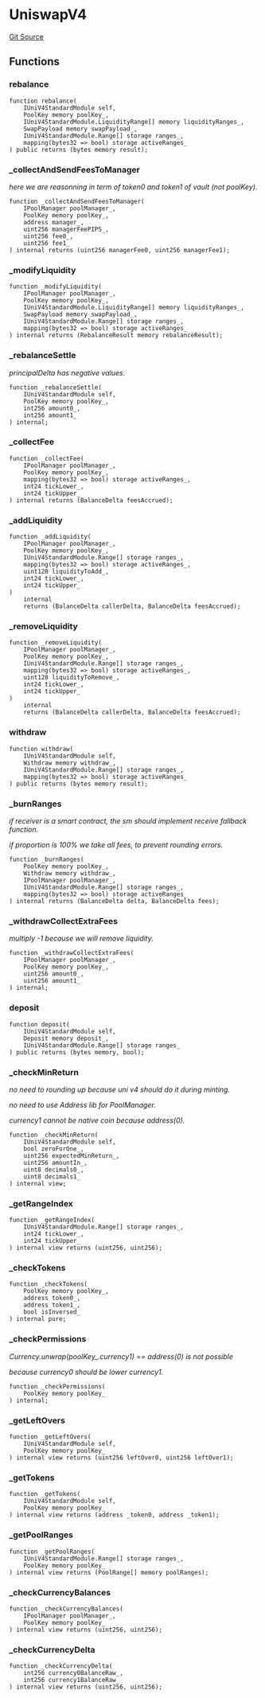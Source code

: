 # UniswapV4
[Git Source](https://github.com/ArrakisFinance/arrakis-modular/blob/main/src/libraries/UniswapV4.sol)


## Functions
### rebalance


```solidity
function rebalance(
    IUniV4StandardModule self,
    PoolKey memory poolKey_,
    IUniV4StandardModule.LiquidityRange[] memory liquidityRanges_,
    SwapPayload memory swapPayload_,
    IUniV4StandardModule.Range[] storage ranges_,
    mapping(bytes32 => bool) storage activeRanges_
) public returns (bytes memory result);
```

### _collectAndSendFeesToManager

*here we are reasonning in term of token0 and token1 of vault (not poolKey).*


```solidity
function _collectAndSendFeesToManager(
    IPoolManager poolManager_,
    PoolKey memory poolKey_,
    address manager_,
    uint256 managerFeePIPS_,
    uint256 fee0_,
    uint256 fee1_
) internal returns (uint256 managerFee0, uint256 managerFee1);
```

### _modifyLiquidity


```solidity
function _modifyLiquidity(
    IPoolManager poolManager_,
    PoolKey memory poolKey_,
    IUniV4StandardModule.LiquidityRange[] memory liquidityRanges_,
    SwapPayload memory swapPayload_,
    IUniV4StandardModule.Range[] storage ranges_,
    mapping(bytes32 => bool) storage activeRanges_
) internal returns (RebalanceResult memory rebalanceResult);
```

### _rebalanceSettle

*principalDelta has negative values.*


```solidity
function _rebalanceSettle(
    IUniV4StandardModule self,
    PoolKey memory poolKey_,
    int256 amount0_,
    int256 amount1_
) internal;
```

### _collectFee


```solidity
function _collectFee(
    IPoolManager poolManager_,
    PoolKey memory poolKey_,
    mapping(bytes32 => bool) storage activeRanges_,
    int24 tickLower_,
    int24 tickUpper_
) internal returns (BalanceDelta feesAccrued);
```

### _addLiquidity


```solidity
function _addLiquidity(
    IPoolManager poolManager_,
    PoolKey memory poolKey_,
    IUniV4StandardModule.Range[] storage ranges_,
    mapping(bytes32 => bool) storage activeRanges_,
    uint128 liquidityToAdd_,
    int24 tickLower_,
    int24 tickUpper_
)
    internal
    returns (BalanceDelta callerDelta, BalanceDelta feesAccrued);
```

### _removeLiquidity


```solidity
function _removeLiquidity(
    IPoolManager poolManager_,
    PoolKey memory poolKey_,
    IUniV4StandardModule.Range[] storage ranges_,
    mapping(bytes32 => bool) storage activeRanges_,
    uint128 liquidityToRemove_,
    int24 tickLower_,
    int24 tickUpper_
)
    internal
    returns (BalanceDelta callerDelta, BalanceDelta feesAccrued);
```

### withdraw


```solidity
function withdraw(
    IUniV4StandardModule self,
    Withdraw memory withdraw_,
    IUniV4StandardModule.Range[] storage ranges_,
    mapping(bytes32 => bool) storage activeRanges_
) public returns (bytes memory result);
```

### _burnRanges

*if receiver is a smart contract, the sm should implement receive
fallback function.*

*if proportion is 100% we take all fees, to prevent
rounding errors.*


```solidity
function _burnRanges(
    PoolKey memory poolKey_,
    Withdraw memory withdraw_,
    IPoolManager poolManager_,
    IUniV4StandardModule.Range[] storage ranges_,
    mapping(bytes32 => bool) storage activeRanges_
) internal returns (BalanceDelta delta, BalanceDelta fees);
```

### _withdrawCollectExtraFees

*multiply -1 because we will remove liquidity.*


```solidity
function _withdrawCollectExtraFees(
    IPoolManager poolManager_,
    PoolKey memory poolKey_,
    uint256 amount0_,
    uint256 amount1_
) internal;
```

### deposit


```solidity
function deposit(
    IUniV4StandardModule self,
    Deposit memory deposit_,
    IUniV4StandardModule.Range[] storage ranges_
) public returns (bytes memory, bool);
```

### _checkMinReturn

*no need to rounding up because uni v4 should do it during minting.*

*no need to use Address lib for PoolManager.*

*currency1 cannot be native coin because address(0).*


```solidity
function _checkMinReturn(
    IUniV4StandardModule self,
    bool zeroForOne_,
    uint256 expectedMinReturn_,
    uint256 amountIn_,
    uint8 decimals0_,
    uint8 decimals1_
) internal view;
```

### _getRangeIndex


```solidity
function _getRangeIndex(
    IUniV4StandardModule.Range[] storage ranges_,
    int24 tickLower_,
    int24 tickUpper_
) internal view returns (uint256, uint256);
```

### _checkTokens


```solidity
function _checkTokens(
    PoolKey memory poolKey_,
    address token0_,
    address token1_,
    bool isInversed_
) internal pure;
```

### _checkPermissions

*Currency.unwrap(poolKey_.currency1) == address(0) is not possible*

*because currency0 should be lower currency1.*


```solidity
function _checkPermissions(
    PoolKey memory poolKey_
) internal;
```

### _getLeftOvers


```solidity
function _getLeftOvers(
    IUniV4StandardModule self,
    PoolKey memory poolKey_
) internal view returns (uint256 leftOver0, uint256 leftOver1);
```

### _getTokens


```solidity
function _getTokens(
    IUniV4StandardModule self,
    PoolKey memory poolKey_
) internal view returns (address _token0, address _token1);
```

### _getPoolRanges


```solidity
function _getPoolRanges(
    IUniV4StandardModule.Range[] storage ranges_,
    PoolKey memory poolKey_
) internal view returns (PoolRange[] memory poolRanges);
```

### _checkCurrencyBalances


```solidity
function _checkCurrencyBalances(
    IPoolManager poolManager_,
    PoolKey memory poolKey_
) internal view returns (uint256, uint256);
```

### _checkCurrencyDelta


```solidity
function _checkCurrencyDelta(
    int256 currency0BalanceRaw_,
    int256 currency1BalanceRaw_
) internal view returns (uint256, uint256);
```

